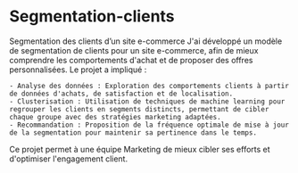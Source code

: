 # Segmentation-clients
Segmentation des clients d’un site e-commerce
J'ai développé un modèle de segmentation de clients pour un site e-commerce, afin de mieux comprendre les comportements d'achat et de proposer des offres personnalisées. Le projet a impliqué :

    - Analyse des données : Exploration des comportements clients à partir de données d'achats, de satisfaction et de localisation.
    - Clusterisation : Utilisation de techniques de machine learning pour regrouper les clients en segments distincts, permettant de cibler chaque groupe avec des stratégies marketing adaptées.
    - Recommandation : Proposition de la fréquence optimale de mise à jour de la segmentation pour maintenir sa pertinence dans le temps.

Ce projet permet à une équipe Marketing de mieux cibler ses efforts et d'optimiser l'engagement client.
